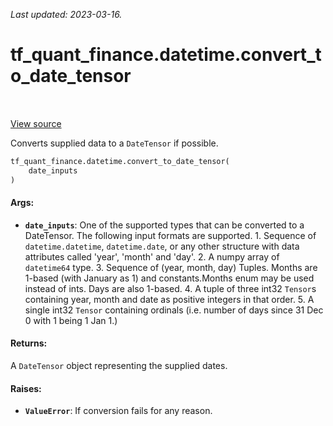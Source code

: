 <!--
This file is generated by a tool. Do not edit directly.
For open-source contributions the docs will be updated automatically.
-->

*Last updated: 2023-03-16.*

<div itemscope itemtype="http://developers.google.com/ReferenceObject">
<meta itemprop="name" content="tf_quant_finance.datetime.convert_to_date_tensor" />
<meta itemprop="path" content="Stable" />
</div>

# tf_quant_finance.datetime.convert_to_date_tensor

<!-- Insert buttons and diff -->

<table class="tfo-notebook-buttons tfo-api" align="left">
</table>

<a target="_blank" href="https://github.com/paolodelia99/tf-quant-finance/blob/master/tf_quant_finance/datetime/date_tensor.py">View source</a>



Converts supplied data to a `DateTensor` if possible.

```python
tf_quant_finance.datetime.convert_to_date_tensor(
    date_inputs
)
```



<!-- Placeholder for "Used in" -->


#### Args:


* <b>`date_inputs`</b>: One of the supported types that can be converted to a
  DateTensor. The following input formats are supported. 1. Sequence of
  `datetime.datetime`, `datetime.date`, or any other structure with data
  attributes called 'year', 'month' and 'day'. 2. A numpy array of
  `datetime64` type. 3. Sequence of (year, month, day) Tuples. Months are
  1-based (with January as 1) and constants.Months enum may be used instead
  of ints. Days are also 1-based. 4. A tuple of three int32 `Tensor`s
  containing year, month and date as positive integers in that order. 5. A
  single int32 `Tensor` containing ordinals (i.e. number of days since 31
  Dec 0 with 1 being 1 Jan 1.)


#### Returns:

A `DateTensor` object representing the supplied dates.



#### Raises:


* <b>`ValueError`</b>: If conversion fails for any reason.